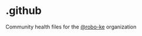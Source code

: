 <!-- Copyright 2023 roboke
SPDX-License-Identifier: Apache-2.0 -->

# .github

Community health files for the [@robo-ke](https://github.com/robo-ke) organization

